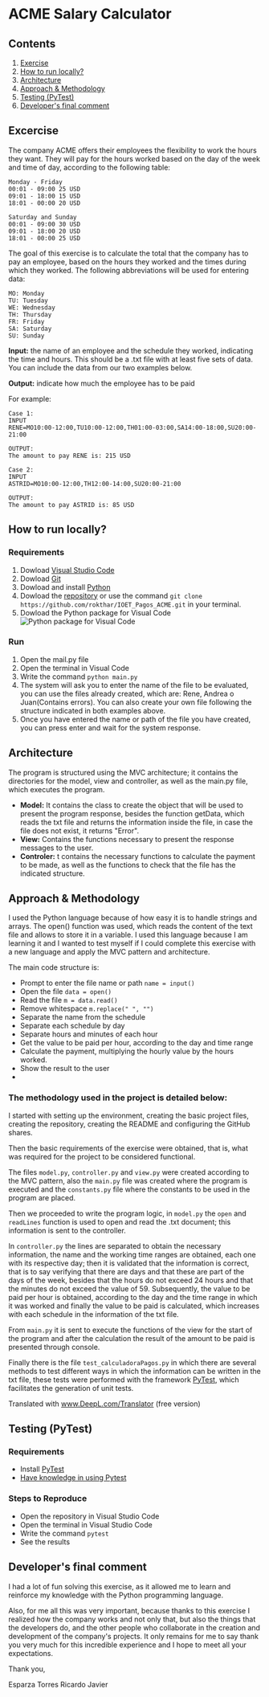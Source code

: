 # ACME Salary Calculator
## Contents
1. [Exercise](#exercise)
2. [How to run locally?](#howtorun)
3. [Architecture](#architecture)
4. [Approach & Methodology](#methodology)
5. [Testing (PyTest)](#testing)
6. [Developer's final comment](#comment)

## Excercise
The company ACME offers their employees the flexibility to work the hours they want. They will pay for the hours worked based on the day of the week and time of day, according to the following table:
```plain
Monday - Friday
00:01 - 09:00 25 USD
09:01 - 18:00 15 USD
18:01 - 00:00 20 USD

Saturday and Sunday
00:01 - 09:00 30 USD
09:01 - 18:00 20 USD
18:01 - 00:00 25 USD
```
The goal of this exercise is to calculate the total that the company has to pay an employee, based on the hours they worked and the times during which they worked. The following abbreviations will be used for entering data:
```plain
MO: Monday
TU: Tuesday
WE: Wednesday
TH: Thursday
FR: Friday
SA: Saturday
SU: Sunday
```
**Input:** the name of an employee and the schedule they worked, indicating the time and hours. This should be a .txt file with at least five sets of data. You can include the data from our two examples below.

**Output:** indicate how much the employee has to be paid

For example:
```plain
Case 1:
INPUT
RENE=MO10:00-12:00,TU10:00-12:00,TH01:00-03:00,SA14:00-18:00,SU20:00-21:00

OUTPUT:
The amount to pay RENE is: 215 USD
```
```plain
Case 2:
INPUT
ASTRID=MO10:00-12:00,TH12:00-14:00,SU20:00-21:00

OUTPUT:
The amount to pay ASTRID is: 85 USD
```

## How to run locally?
### Requirements
1. Dowload [Visual Studio Code](https://code.visualstudio.com/)
2. Dowload [Git](https://git-scm.com/)
3. Dowload and install [Python](https://www.python.org/downloads/)
4. Dowload the [repository](https://github.com/rokthar/IOET_Pagos_ACME) or use the command ```git clone https://github.com/rokthar/IOET_Pagos_ACME.git``` in your terminal.
5. Dowload the Python package for Visual Code
![Python package for Visual Code](https://geekytheory.com/uploads/2018/08/configurar-python-visual-studio-vs-code.png)

### Run
1. Open the mail.py file
2. Open the terminal in Visual Code
3. Write the command ```python main.py```
4. The system will ask you to enter the name of the file to be evaluated, you can use the files already created, which are: Rene, Andrea o Juan(Contains errors). You can also create your own file following the structure indicated in both examples above.
5. Once you have entered the name or path of the file you have created, you can press enter and wait for the system response.

## Architecture
The program is structured using the MVC architecture; it contains the directories for the model, view and controller, as well as the main.py file, which executes the program.
* **Model:** It contains the class to create the object that will be used to present the program response, besides the function getData, which reads the txt file and returns the information inside the file, in case the file does not exist, it returns "Error".
* **View:** Contains the functions necessary to present the response messages to the user.
* **Controler:** t contains the necessary functions to calculate the payment to be made, as well as the functions to check that the file has the indicated structure.

## Approach & Methodology
I used the Python language because of how easy it is to handle strings and arrays. 
The open() function was used, which reads the content of the text file and allows to store it in a variable.
I used this language because I am learning it and I wanted to test myself if I could complete this exercise with a new language and apply the MVC pattern and architecture.

The main code structure is:
* Prompt to enter the file name or path ```name = input()``` 
* Open the file ```data = open()```
* Read the file ```m = data.read()```
* Remove whitespace ```m.replace(" ", "")```
* Separate the name from the schedule
* Separate each schedule by day
* Separate hours and minutes of each hour
* Get the value to be paid per hour, according to the day and time range
* Calculate the payment, multiplying the hourly value by the hours worked.
* Show the result to the user
* 
### The methodology used in the project is detailed below:
I started with setting up the environment, creating the basic project files, creating the repository, creating the README and configuring the GitHub shares.

Then the basic requirements of the exercise were obtained, that is, what was required for the project to be considered functional.

The files ```model.py```, ```controller.py``` and ```view.py``` were created according to the MVC pattern, also the ```main.py``` file was created where the program is executed and the ```constants.py``` file where the constants to be used in the program are placed.

Then we proceeded to write the program logic, in ```model.py``` the ```open``` and ```readLines``` function is used to open and read the .txt document; this information is sent to the controller.

In ```controller.py``` the lines are separated to obtain the necessary information, the name and the working time ranges are obtained, each one with its respective day; then it is validated that the information is correct, that is to say verifying that there are days and that these are part of the days of the week, besides that the hours do not exceed 24 hours and that the minutes do not exceed the value of 59. Subsequently, the value to be paid per hour is obtained, according to the day and the time range in which it was worked and finally the value to be paid is calculated, which increases with each schedule in the information of the txt file.

From ```main.py``` it is sent to execute the functions of the view for the start of the program and after the calculation the result of the amount to be paid is presented through console.

Finally there is the file ```test_calculadoraPagos.py``` in which there are several methods to test different ways in which the information can be written in the txt file, these tests were performed with the framework [PyTest](https://docs.pytest.org/en/6.2.x/getting-started.html), which facilitates the generation of unit tests.


Translated with www.DeepL.com/Translator (free version)
## Testing (PyTest)
### Requirements
* Install [PyTest](https://docs.pytest.org/en/6.2.x/getting-started.html)
* [Have knowledge in using Pytest](https://docs.pytest.org/en/6.2.x/)

### Steps to Reproduce
* Open the repository in Visual Studio Code
* Open the terminal in Visual Studio Code
* Write the command ```pytest```
* See the results

## Developer's final comment
I had a lot of fun solving this exercise, as it allowed me to learn and reinforce my knowledge with the Python programming language.

Also, for me all this was very important, because thanks to this exercise I realized how the company works and not only that, but also the things that the developers do, and the other people who collaborate in the creation and development of the company's projects. It only remains for me to say thank you very much for this incredible experience and I hope to meet all your expectations.

Thank you,

Esparza Torres Ricardo Javier
